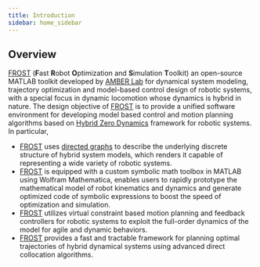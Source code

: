 ```yaml
---
title: Introduction
sidebar: home_sidebar
---
```


## Overview

<a href="#" data-toggle="tooltip"
data-original-title="{{site.data.glossary.frost}}">FROST</a> (**F**ast **R**obot
**O**ptimization and **S**imulation **T**oolkit) an open-source MATLAB toolkit
developed by [AMBER Lab](https://http://www.bipedalrobotics.com/) for dynamical
system modeling, trajectory optimization and model-based control design of
robotic systems, with a special focus in dynamic locomotion whose dynamics is
hybrid in nature. The design objective of <a href="#" data-toggle="tooltip"
data-original-title="{{site.data.glossary.frost}}">FROST</a> is to provide a
unified software environment for developing model based control and motion
planning algorithms based
on
[Hybrid Zero Dynamics](http://web.eecs.umich.edu/faculty/grizzle/web-book.html)
framework for robotic systems. In particular,

* <a href="#" data-toggle="tooltip"
data-original-title="{{site.data.glossary.frost}}">FROST</a>
uses [directed graphs](https://www.mathworks.com/help/matlab/ref/digraph.html)
to describe the underlying discrete structure of hybrid system models, which
renders it capable of representing a wide variety of robotic systems.
* <a href="#" data-toggle="tooltip"
data-original-title="{{site.data.glossary.frost}}">FROST</a> is equipped with a
custom symbolic math toolbox in MATLAB using Wolfram Mathematica, enables users
to rapidly prototype the mathematical model of robot kinematics and dynamics and
generate optimized code of symbolic expressions to boost the speed of
optimization and simulation.
* <a href="#" data-toggle="tooltip"
data-original-title="{{site.data.glossary.frost}}">FROST</a> utilizes virtual
constraint based motion planning and feedback controllers for robotic systems to
exploit the full-order dynamics of the model for agile and dynamic behaviors.
* <a href="#" data-toggle="tooltip"
data-original-title="{{site.data.glossary.frost}}">FROST</a> provides a fast and
tractable framework for planning optimal trajectories of hybrid dynamical
systems using advanced direct collocation algorithms.







